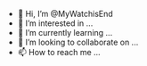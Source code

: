 - 👋 Hi, I’m @MyWatchisEnd
- 👀 I’m interested in ...
- 🌱 I’m currently learning ...
- 💞️ I’m looking to collaborate on ...
- 📫 How to reach me ...

<!---
MyWatchisEnd/MyWatchisEnd is a ✨ special ✨ repository because its `README.md` (this file) appears on your GitHub profile.
You can click the Preview link to take a look at your changes.
--->
